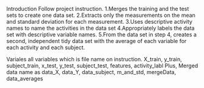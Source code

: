 Introduction
Follow project instruction.
1.Merges the training and the test sets to create one data set.
2.Extracts only the measurements on the mean and standard deviation for each measurement. 
3.Uses descriptive activity names to name the activities in the data set
4.Appropriately labels the data set with descriptive variable names. 
5.From the data set in step 4, creates a second, independent tidy data set with the average of each variable for each activity and each subject.

Variales
all variables which is file name on instruction.
X_train, y_train, subject_train, x_test, y_test, subject_test, features, activity_labl
Plus,
Merged data name as data_X, data_Y, data_subject, m_and_std, mergeData, data_averages

